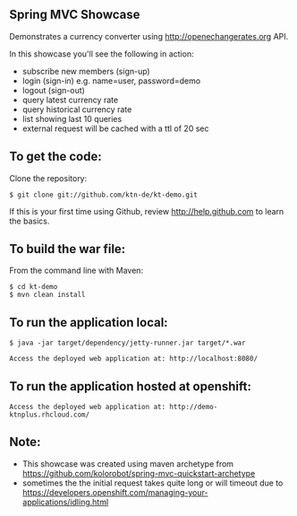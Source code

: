 Spring MVC Showcase
-------------------
Demonstrates a currency converter using http://openechangerates.org API.

In this showcase you'll see the following in action:
* subscribe new members (sign-up)
* login (sign-in) e.g. name=user, password=demo
* logout (sign-out)
* query latest currency rate
* query historical currency rate
* list showing last 10 queries
* external request will be cached with a ttl of 20 sec

To get the code:
-------------------
Clone the repository:

    $ git clone git://github.com/ktn-de/kt-demo.git

If this is your first time using Github, review http://help.github.com to learn the basics.

To build the war file:
-------------------	
From the command line with Maven:

    $ cd kt-demo
    $ mvn clean install

To run the application local:
-------------------	
    $ java -jar target/dependency/jetty-runner.jar target/*.war

    Access the deployed web application at: http://localhost:8080/

To run the application hosted at openshift:
-------------------	
    Access the deployed web application at: http://demo-ktnplus.rhcloud.com/

Note:
-------------------

* This showcase was created using maven archetype from https://github.com/kolorobot/spring-mvc-quickstart-archetype
* sometimes the the initial request takes quite long or will timeout due to https://developers.openshift.com/managing-your-applications/idling.html
